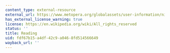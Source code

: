 ```yaml
---
content_type: external-resource
external_url: https://www.metopera.org/globalassets/user-information/nightly-opera-streams/week-15/playbills/nov-8-doctor-atomic.pdf
has_external_license_warning: true
license: https://en.wikipedia.org/wiki/All_rights_reserved
status: ''
title: Reading
uid: fdf67b15-a4df-42c9-a046-8fd514566649
wayback_url: ''
---
```

